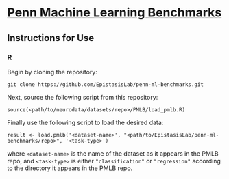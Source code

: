 # [Penn Machine Learning Benchmarks](https://github.com/EpistasisLab/penn-ml-benchmarks)

## Instructions for Use

### R

Begin by cloning the repository:

```
git clone https://github.com/EpistasisLab/penn-ml-benchmarks.git
```

Next, source the following script from this repository:

```
source(<path/to/neurodata/datasets/repo>/PMLB/load_pmlb.R)
```

Finally use the following script to load the desired data:

```
result <- load.pmlb('<dataset-name>', "<path/to/EpistasisLab/penn-ml-benchmarks/repo>", '<task-type>')
```

where `<dataset-name>` is the name of the dataset as it appears in the PMLB repo, and `<task-type>` is either `"classification"` or `"regression"` according to the directory it appears in the PMLB repo.
